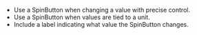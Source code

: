 - Use a SpinButton when changing a value with precise control.
- Use a SpinButton when values are tied to a unit.
- Include a label indicating what value the SpinButton changes.
